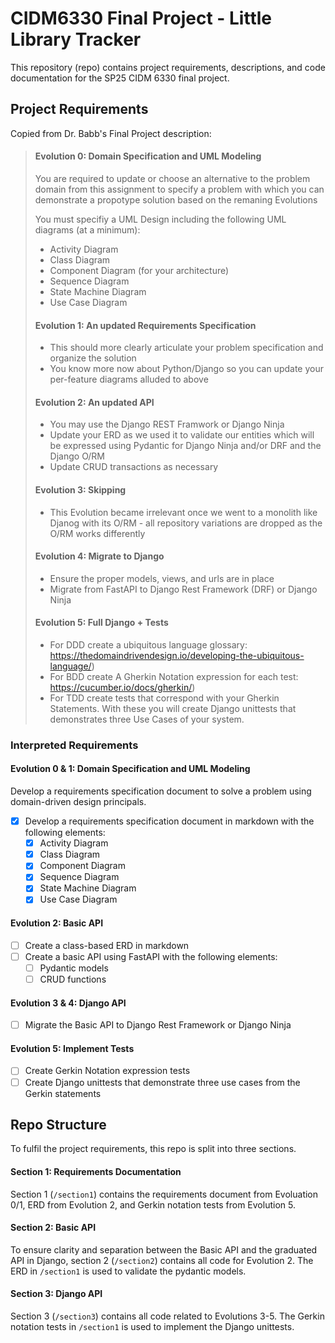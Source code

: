 # CIDM6330 Final Project - Little Library Tracker
This repository (repo) contains project requirements, descriptions, and code documentation for the SP25 CIDM 6330 final project.

## Project Requirements
Copied from Dr. Babb's Final Project description:

>#### Evolution 0: Domain Specification and UML Modeling
>
>You are required to update or choose an alternative to the problem domain from this assignment to specify a problem with which you can demonstrate a propotype solution based on the remaning Evolutions
>
>You must specifiy a UML Design including the following UML diagrams (at a minimum):
>
> - Activity Diagram
> - Class Diagram
> - Component Diagram (for your architecture)
> - Sequence Diagram
> - State Machine Diagram
> - Use Case Diagram
>#### Evolution 1: An updated Requirements  Specification
> - This should more clearly articulate your problem specification and organize the solution
> - You know more now about Python/Django so you can update your per-feature diagrams alluded to above
>#### Evolution 2: An updated API
> - You may use the Django REST Framwork or Django Ninja
> - Update your ERD as we used it to validate our entities which will be expressed using Pydantic for Django Ninja and/or DRF and the Django O/RM
> - Update CRUD transactions as necessary
>#### Evolution 3: Skipping
> - This Evolution became irrelevant once we went to a monolith like Djanog with its O/RM - all repository variations are dropped as the O/RM works differently
>#### Evolution 4: Migrate to Django
> - Ensure the proper models, views, and urls are in place
> - Migrate from FastAPI to Django Rest Framework (DRF) or Django Ninja
>#### Evolution 5: Full Django + Tests
> - For DDD create a ubiquitous language glossary: https://thedomaindrivendesign.io/developing-the-ubiquitous-language/)
> - For BDD create A Gherkin Notation expression for each test: https://cucumber.io/docs/gherkin/)
> - For TDD create tests that correspond with your Gherkin Statements.
With these you will create Django unittests that demonstrates three Use Cases of your system.

### Interpreted Requirements
#### Evolution 0 & 1: Domain Specification and UML Modeling
Develop a requirements specification document to solve a problem using domain-driven design principals.
- [x] Develop a requirements specification document in markdown with the following elements:
    - [x] Activity Diagram
    - [x] Class Diagram
    - [x] Component Diagram
    - [x] Sequence Diagram
    - [x] State Machine Diagram
    - [x] Use Case Diagram

#### Evolution 2: Basic API
- [ ] Create a class-based ERD in markdown
- [ ] Create a basic API using FastAPI with the following elements:
    - [ ] Pydantic models
    - [ ] CRUD functions

#### Evolution 3 & 4: Django API
- [ ] Migrate the Basic API to Django Rest Framework or Django Ninja

#### Evolution 5: Implement Tests
- [ ] Create Gerkin Notation expression tests
- [ ] Create Django unittests that demonstrate three use cases from the Gerkin statements

## Repo Structure
To fulfil the project requirements, this repo is split into three sections.

#### Section 1: Requirements Documentation
Section 1 (`` /section1 ``) contains the requirements document from Evoluation 0/1, ERD from Evolution 2, and Gerkin notation tests from Evolution 5.

#### Section 2: Basic API
To ensure clarity and separation between the Basic API and the graduated API in Django, section 2 (`` /section2 ``) contains all code for Evolution 2. The ERD in ``/section1`` is used to validate the pydantic models.

#### Section 3: Django API
Section 3 (`` /section3 ``) contains all code related to Evolutions 3-5. The Gerkin notation tests in ``/section1`` is used to implement the Django unittests.
